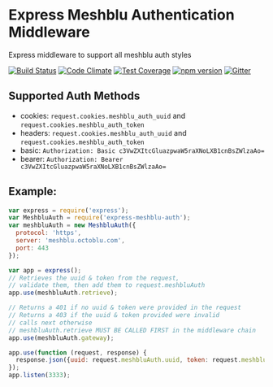 # Express Meshblu Authentication Middleware

Express middleware to support all meshblu auth styles

[![Build Status](https://travis-ci.org/octoblu/express-meshblu-auth.svg?branch=master)](https://travis-ci.org/octoblu/express-meshblu-auth) [![Code Climate](https://codeclimate.com/github/octoblu/express-meshblu-auth/badges/gpa.svg)](https://codeclimate.com/github/octoblu/express-meshblu-auth) [![Test Coverage](https://codeclimate.com/github/octoblu/express-meshblu-auth/badges/coverage.svg)](https://codeclimate.com/github/octoblu/express-meshblu-auth) [![npm version](https://badge.fury.io/js/express-meshblu-auth.svg)](http://badge.fury.io/js/express-meshblu-auth) [![Gitter](https://badges.gitter.im/octoblu/help.svg)](https://gitter.im/octoblu/help)

## Supported Auth Methods

* cookies: `request.cookies.meshblu_auth_uuid` and `request.cookies.meshblu_auth_token`
* headers: `request.cookies.meshblu_auth_uuid` and `request.cookies.meshblu_auth_token`
* basic: `Authorization: Basic c3VwZXItcGluazpwaW5raXNoLXB1cnBsZWlzaAo=`
* bearer: `Authorization: Bearer c3VwZXItcGluazpwaW5raXNoLXB1cnBsZWlzaAo=`

## Example:

```javascript
var express = require('express');
var MeshbluAuth = require('express-meshblu-auth');
var meshbluAuth = new MeshbluAuth({
  protocol: 'https',
  server: 'meshblu.octoblu.com',
  port: 443
});

var app = express();
// Retrieves the uuid & token from the request,
// validate them, then add them to request.meshbluAuth
app.use(meshbluAuth.retrieve);

// Returns a 401 if no uuid & token were provided in the request
// Returns a 403 if the uuid & token provided were invalid
// calls next otherwise
// meshbluAuth.retrieve MUST BE CALLED FIRST in the middleware chain
app.use(meshbluAuth.gateway);

app.use(function (request, response) {
  response.json({uuid: request.meshbluAuth.uuid, token: request.meshbluAuth.token});
});
app.listen(3333);
```
